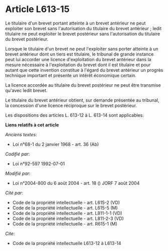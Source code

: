 # Article L613-15

Le titulaire d'un brevet portant atteinte à un brevet antérieur ne peut exploiter son brevet sans l'autorisation du titulaire
du brevet antérieur ; ledit titulaire ne peut exploiter le brevet postérieur sans l'autorisation du titulaire du brevet
postérieur.

Lorsque le titulaire d'un brevet ne peut l'exploiter sans porter atteinte à un brevet antérieur dont un tiers est titulaire,
le tribunal de grande instance peut lui accorder une licence d'exploitation du brevet antérieur dans la mesure nécessaire à
l'exploitation du brevet dont il est titulaire et pour autant que cette invention constitue à l'égard du brevet antérieur un
progrès technique important et présente un intérêt économique certain.

La licence accordée au titulaire du brevet postérieur ne peut être transmise qu'avec ledit brevet.

Le titulaire du brevet antérieur obtient, sur demande présentée au tribunal, la concession d'une licence réciproque sur le
brevet postérieur.

Les dispositions des articles L. 613-12 à L. 613-14 sont applicables.

**Liens relatifs à cet article**

_Anciens textes_:

  - Loi n°68-1 du 2 janvier 1968 - art. 36 (Ab)

_Codifié par_:

  - Loi n°92-597 1992-07-01

_Modifié par_:

  - Loi n°2004-800 du 6 août 2004 - art. 18 () JORF 7 août 2004

_Cité par_:

  - Code de la propriété intellectuelle - art. L615-2 (VD)
  - Code de la propriété intellectuelle - art. L615-5 (M)
  - Code de la propriété intellectuelle - art. L811-1-1 (VD)
  - Code de la propriété intellectuelle - art. L811-2-3 (VD)
  - Code de la propriété intellectuelle - art. R615-1 (M)

_Cite_:

  - Code de la propriété intellectuelle L613-12 à L613-14
